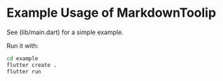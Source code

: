 # Example Usage of MarkdownToolip

See (lib/main.dart) for a simple example.

Run it with:

```bash
cd example
flutter create .
flutter run
```
